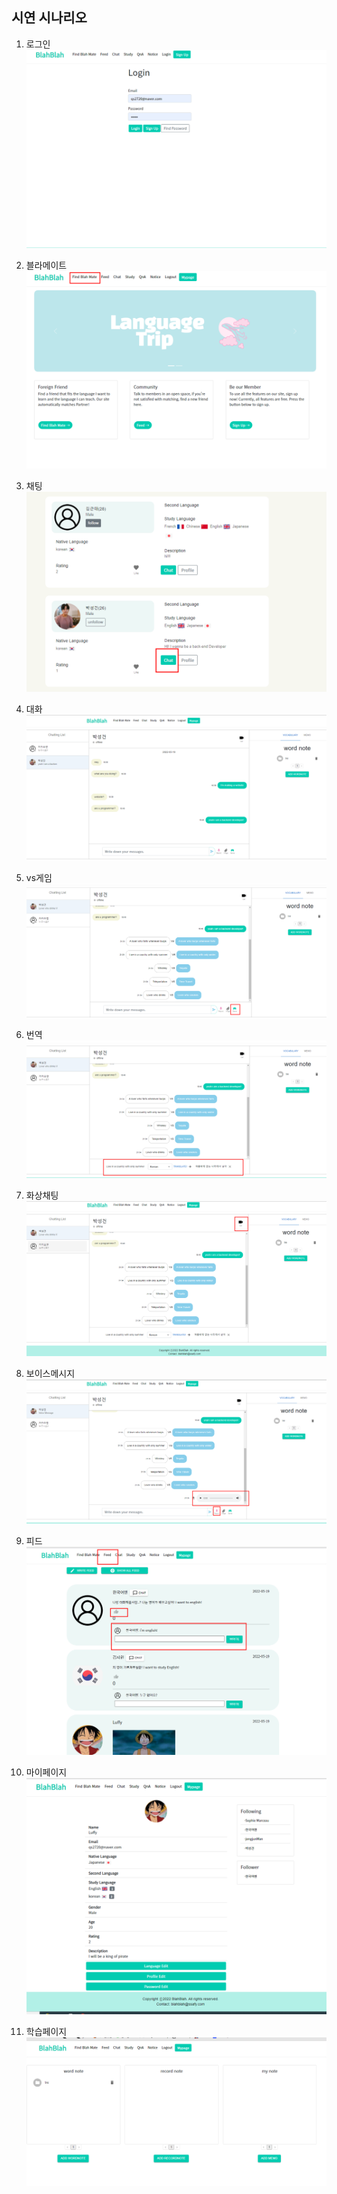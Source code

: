 ## 시연 시나리오



1. 로그인
![로그인](image/1.%EB%A1%9C%EA%B7%B8%EC%9D%B8.png)


2. 블라메이트
![블라메이트](image/2.%EB%B8%94%EB%9D%BC%EB%A9%94%EC%9D%B4%ED%8A%B8%20%ED%81%B4%EB%A6%AD.png)



3. 채팅
![채팅](image/3.chat%20%ED%81%B4%EB%A6%AD.png)



4. 대화
![대화](image/4.%EB%8C%80%ED%99%94.png)



5. vs게임
![vs게임](image/5.vs%EA%B2%8C%EC%9E%84.png)



6. 번역
![번역](image/6.translate.png)



7. 화상채팅
![화상채팅](image/7.%ED%99%94%EC%83%81%EC%B1%84%ED%8C%85.png)



8. 보이스메시지
![보이스메시지](image/8.%EB%B3%B4%EC%9D%B4%EC%8A%A4%EB%A9%94%EC%8B%9C%EC%A7%80.png)


9. 피드
![피드](image/9.feed.png)


10. 마이페이지
![마이페이지](image/10.%EB%A7%88%EC%9D%B4%ED%8E%98%EC%9D%B4%EC%A7%80.png)


11. 학습페이지
![학습페이지](image/11.%ED%95%99%EC%8A%B5%ED%8E%98%EC%9D%B4%EC%A7%80.png)
